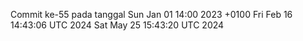 Commit ke-55 pada tanggal Sun Jan 01 14:00 2023 +0100
Fri Feb 16 14:43:06 UTC 2024
Sat May 25 15:43:20 UTC 2024

